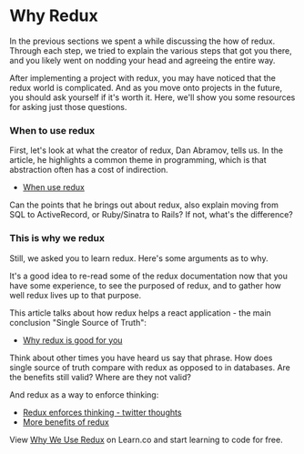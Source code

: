 # Why Redux 

In the previous sections we spent a while discussing the how of redux.  Through each step, we tried to explain the various steps that got you there, and you likely went on nodding your head and agreeing the entire way.  

After implementing a project with redux, you may have noticed that the redux world is complicated.  And as you move onto projects in the future, you should ask yourself if it's worth it.  Here, we'll show you some resources for asking just those questions.

### When to use redux

First, let's look at what the creator of redux, Dan Abramov, tells us.  In the article, he highlights a common theme in programming, which is that abstraction often has a cost of indirection.  

* [When use redux](https://medium.com/@fastphrase/when-to-use-redux-f0aa70b5b1e2)

Can the points that he brings out about redux, also explain moving from SQL to ActiveRecord, or Ruby/Sinatra to Rails?  If not, what's the difference?

### This is why we redux

Still, we asked you to learn redux.  Here's some arguments as to why.

It's a good idea to re-read some of the redux documentation now that you have some experience, to see the purposed of redux, and to gather how well redux lives up to that purpose.

This article talks about how redux helps a react application - the main conclusion "Single Source of Truth": 

* [Why redux is good for you](https://www.fullstackreact.com/articles/redux-with-mark-erikson/)

Think about other times you have heard us say that phrase.  How does single source of truth compare with redux as opposed to in databases.  Are the benefits still valid?  Where are they not valid?

And redux as a way to enforce thinking: 

* [Redux enforces thinking - twitter thoughts](https://twitter.com/jlongster/status/780879989164081152 )
* [More benefits of redux](https://medium.com/@fastphrase/when-to-use-redux-f0aa70b5b1e2)

<p class='util--hide'>View <a href='https://learn.co/lessons/why-we-use-redux'>Why We Use Redux</a> on Learn.co and start learning to code for free.</p>
